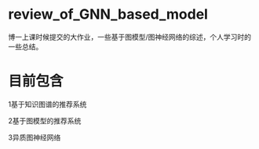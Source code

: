 # review_of_GNN_based_model

博一上课时候提交的大作业，一些基于图模型/图神经网络的综述，个人学习时的一些总结。

# 目前包含

1基于知识图谱的推荐系统

2基于图模型的推荐系统

3异质图神经网络